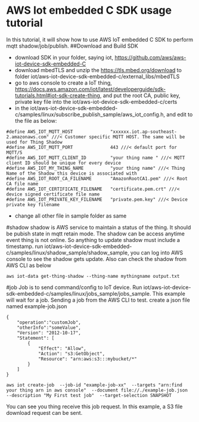 # AWS Iot embedded C SDK usage tutorial
In this tutorial, it will show how to use AWS IoT embedded C SDK to perform mqtt shadow/job/publish.
##Download and Build SDK
- download SDK in your folder, saying iot, https://github.com/aws/aws-iot-device-sdk-embedded-C
- download mbedTLS and unzip the https://tls.mbed.org/download to folder iot/aws-iot-device-sdk-embedded-c/external_libs/mbedTLS
- go to aws console to create a IoT thing, https://docs.aws.amazon.com/iot/latest/developerguide/sdk-tutorials.html#iot-sdk-create-thing, and put the root CA, public key, private key file into the iot/aws-iot-device-sdk-embedded-c/certs
- in the iot/aws-iot-device-sdk-embedded-c/samples/linux/subscribe_publish_sample/aws_iot_config.h, and edit to the file as below:
```
#define AWS_IOT_MQTT_HOST              "xxxxxx.iot.ap-southeast-2.amazonaws.com" ///< Customer specific MQTT HOST. The same will be used for Thing Shadow
#define AWS_IOT_MQTT_PORT              443 ///< default port for MQTT/S
#define AWS_IOT_MQTT_CLIENT_ID         "your thing name " ///< MQTT client ID should be unique for every device
#define AWS_IOT_MY_THING_NAME 		   "your thing name" ///< Thing Name of the Shadow this device is associated with
#define AWS_IOT_ROOT_CA_FILENAME       "AmazonRootCA1.pem" ///< Root CA file name
#define AWS_IOT_CERTIFICATE_FILENAME   "certificate.pem.crt" ///< device signed certificate file name
#define AWS_IOT_PRIVATE_KEY_FILENAME   "private.pem.key" ///< Device private key filename
```
- change all other file in sample folder as same

#shadow
shadow is AWS service to maintain a status of the thing. It should be pubish state in mqtt retain mode. The shadow can be access anytime event thing is not online. So anything to update shadow must include a timestamp. 
run iot/aws-iot-device-sdk-embedded-c/samples/linux/shadow_sample/shadow_sample, you can log into AWS console to see the shadow gets update.
Also can check the shadow from AWS CLI as below
```
aws iot-data get-thing-shadow --thing-name mythingname output.txt
```
#job
Job is to send command/config to IoT device. Run iot/aws-iot-device-sdk-embedded-c/samples/linux/jobs_sample/jobs_sample. This example will wait for a job.
Sending a job from the AWS CLI to test.
create a json file named example-job.json

```
{
    "operation":"customJob",
    "otherInfo":"someValue",
    "Version": "2012-10-17",
    "Statement": [
        {
            "Effect": "Allow",
            "Action": "s3:GetObject",
            "Resource": "arn:aws:s3:::mybucket/*"
        }
    ]
}

aws iot create-job  --job-id "example-job-xx"  --targets "arn:find your thing arn in aws console"  --document file://./example-job.json  --description "My First test job"  --target-selection SNAPSHOT
```
You can see you thing receive this job request. In this example, a S3 file download request can be sent.

